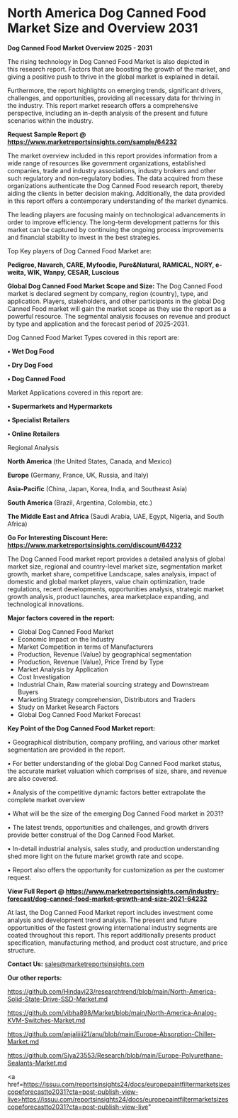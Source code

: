 # North America Dog Canned Food Market Size and Overview 2031

<Strong> Dog Canned Food Market Overview 2025 - 2031</strong>

The rising technology in Dog Canned Food Market is also depicted in this research report. Factors that are boosting the growth of the market, and giving a positive push to thrive in the global market is explained in detail.

Furthermore, the report highlights on emerging trends, significant drivers, challenges, and opportunities, providing all necessary data for thriving in the industry. This report market research offers a comprehensive perspective, including an in-depth analysis of the present and future scenarios within the industry.

<strong>Request Sample Report @ <a href=https://www.marketreportsinsights.com/sample/64232>https://www.marketreportsinsights.com/sample/64232</a></strong>

The market overview included in this report provides information from a wide range of resources like government organizations, established companies, trade and industry associations, industry brokers and other such regulatory and non-regulatory bodies. The data acquired from these organizations authenticate the Dog Canned Food research report, thereby aiding the clients in better decision making. Additionally, the data provided in this report offers a contemporary understanding of the market dynamics.

The leading players are focusing mainly on technological advancements in order to improve efficiency. The long-term development patterns for this market can be captured by continuing the ongoing process improvements and financial stability to invest in the best strategies.

Top Key players of Dog Canned Food Market are:

<strong>Pedigree, Navarch, CARE, Myfoodie, Pure&Natural, RAMICAL, NORY, e-weita, WIK, Wanpy, CESAR, Luscious</strong>

<strong><b>Global Dog Canned Food Market Scope and Size:</b></strong>
The Dog Canned Food market is declared segment by company, region (country), type, and application. Players, stakeholders, and other participants in the global Dog Canned Food market will gain the market scope as they use the report as a powerful resource. The segmental analysis focuses on revenue and product by type and application and the forecast period of 2025-2031.

Dog Canned Food Market Types covered in this report are:

<strong>• Wet Dog Food

• Dry Dog Food

• Dog Canned Food</strong>

Market Applications covered in this report are:

<strong>• Supermarkets and Hypermarkets

• Specialist Retailers

• Online Retailers</strong> 

Regional Analysis

<strong>North America</strong> (the United States, Canada, and Mexico)

<strong>Europe</strong> (Germany, France, UK, Russia, and Italy)

<strong>Asia-Pacific</strong> (China, Japan, Korea, India, and Southeast Asia)

<strong>South America</strong> (Brazil, Argentina, Colombia, etc.)

<strong>The Middle East and Africa</strong> (Saudi Arabia, UAE, Egypt, Nigeria, and South Africa)

<strong>Go For Interesting Discount Here: <a href=https://www.marketreportsinsights.com/discount/64232>https://www.marketreportsinsights.com/discount/64232</a></strong>

The Dog Canned Food market report provides a detailed analysis of global market size, regional and country-level market size, segmentation market growth, market share, competitive Landscape, sales analysis, impact of domestic and global market players, value chain optimization, trade regulations, recent developments, opportunities analysis, strategic market growth analysis, product launches, area marketplace expanding, and technological innovations.

<strong><b>Major factors covered in the report:</b></strong>
<ul>
  <li>Global Dog Canned Food Market </li>
  <li>Economic Impact on the Industry</li>
  <li>Market Competition in terms of Manufacturers</li>
  <li>Production, Revenue (Value) by geographical segmentation</li>
  <li>Production, Revenue (Value), Price Trend by Type</li>
  <li>Market Analysis by Application</li>
  <li>Cost Investigation</li>
  <li>Industrial Chain, Raw material sourcing strategy and Downstream Buyers</li>
  <li>Marketing Strategy comprehension, Distributors and Traders</li>
  <li>Study on Market Research Factors</li>
  <li>Global Dog Canned Food Market Forecast</li>
</ul>

<strong><b>Key Point of the Dog Canned Food Market report:</b></strong>

• Geographical distribution, company profiling, and various other market segmentation are provided in the report.

• For better understanding of the global Dog Canned Food market status, the accurate market valuation which comprises of size, share, and revenue are also covered.

• Analysis of the competitive dynamic factors better extrapolate the complete market overview

• What will be the size of the emerging Dog Canned Food market in 2031?

• The latest trends, opportunities and challenges, and growth drivers provide better construal of the Dog Canned Food Market.

• In-detail industrial analysis, sales study, and production understanding shed more light on the future market growth rate and scope.

• Report also offers the opportunity for customization as per the customer request.

<strong><b>View Full Report @ <a href=https://www.marketreportsinsights.com/industry-forecast/dog-canned-food-market-growth-and-size-2021-64232>https://www.marketreportsinsights.com/industry-forecast/dog-canned-food-market-growth-and-size-2021-64232</a></b></strong>


At last, the Dog Canned Food Market report includes investment come analysis and development trend analysis. The present and future opportunities of the fastest growing international industry segments are coated throughout this report. This report additionally presents product specification, manufacturing method, and product cost structure, and price structure.

<strong>Contact Us:</strong>
sales@marketreportsinsights.com

<strong>Our other reports:</strong>

<a href=https://github.com/Hindavi23/researchtrend/blob/main/North-America-Solid-State-Drive-SSD-Market.md>https://github.com/Hindavi23/researchtrend/blob/main/North-America-Solid-State-Drive-SSD-Market.md</a>

<a href=https://github.com/vibha898/Market/blob/main/North-America-Analog-KVM-Switches-Market.md>https://github.com/vibha898/Market/blob/main/North-America-Analog-KVM-Switches-Market.md</a>

<a href=https://github.com/anjaliiii21/anu/blob/main/Europe-Absorption-Chiller-Market.md>https://github.com/anjaliiii21/anu/blob/main/Europe-Absorption-Chiller-Market.md</a>

<a href=https://github.com/Siya23553/Research/blob/main/Europe-Polyurethane-Sealants-Market.md>https://github.com/Siya23553/Research/blob/main/Europe-Polyurethane-Sealants-Market.md</a>

<a href=https://issuu.com/reportsinsights24/docs/europepaintfiltermarketsizescopeforecastto2031?cta=post-publish-view-live>https://issuu.com/reportsinsights24/docs/europepaintfiltermarketsizescopeforecastto2031?cta=post-publish-view-live</a>"
